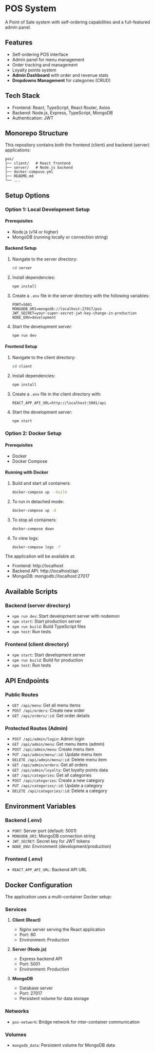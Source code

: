 # POS System

A Point of Sale system with self-ordering capabilities and a full-featured admin panel.

## Features

- Self-ordering POS interface
- Admin panel for menu management
- Order tracking and management
- Loyalty points system
- **Admin Dashboard** with order and revenue stats
- **Dropdowns Management** for categories (CRUD)

## Tech Stack

- Frontend: React, TypeScript, React Router, Axios
- Backend: Node.js, Express, TypeScript, MongoDB
- Authentication: JWT

## Monorepo Structure

This repository contains both the frontend (client) and backend (server) applications:

```
pos/
├── client/   # React frontend
├── server/   # Node.js backend
├── docker-compose.yml
├── README.md
└── ...
```

## Setup Options

### Option 1: Local Development Setup

#### Prerequisites

- Node.js (v14 or higher)
- MongoDB (running locally or connection string)

#### Backend Setup

1. Navigate to the server directory:
   ```bash
   cd server
   ```
2. Install dependencies:
   ```bash
   npm install
   ```
3. Create a `.env` file in the server directory with the following variables:
   ```
   PORT=5001
   MONGODB_URI=mongodb://localhost:27017/pos
   JWT_SECRET=your-super-secret-jwt-key-change-in-production
   NODE_ENV=development
   ```
4. Start the development server:
   ```bash
   npm run dev
   ```

#### Frontend Setup

1. Navigate to the client directory:
   ```bash
   cd client
   ```
2. Install dependencies:
   ```bash
   npm install
   ```
3. Create a `.env` file in the client directory with:
   ```
   REACT_APP_API_URL=http://localhost:5001/api
   ```
4. Start the development server:
   ```bash
   npm start
   ```

### Option 2: Docker Setup

#### Prerequisites

- Docker
- Docker Compose

#### Running with Docker

1. Build and start all containers:
   ```bash
   docker-compose up --build
   ```
2. To run in detached mode:
   ```bash
   docker-compose up -d
   ```
3. To stop all containers:
   ```bash
   docker-compose down
   ```
4. To view logs:
   ```bash
   docker-compose logs -f
   ```

The application will be available at:
- Frontend: http://localhost
- Backend API: http://localhost/api
- MongoDB: mongodb://localhost:27017

## Available Scripts

### Backend (server directory)

- `npm run dev`: Start development server with nodemon
- `npm start`: Start production server
- `npm run build`: Build TypeScript files
- `npm test`: Run tests

### Frontend (client directory)

- `npm start`: Start development server
- `npm run build`: Build for production
- `npm test`: Run tests

## API Endpoints

### Public Routes

- `GET /api/menu`: Get all menu items
- `POST /api/orders`: Create new order
- `GET /api/orders/:id`: Get order details

### Protected Routes (Admin)

- `POST /api/admin/login`: Admin login
- `GET /api/admin/menu`: Get menu items (admin)
- `POST /api/admin/menu`: Create menu item
- `PUT /api/admin/menu/:id`: Update menu item
- `DELETE /api/admin/menu/:id`: Delete menu item
- `GET /api/admin/orders`: Get all orders
- `GET /api/admin/loyalty`: Get loyalty points data
- `GET /api/categories`: Get all categories
- `POST /api/categories`: Create a new category
- `PUT /api/categories/:id`: Update a category
- `DELETE /api/categories/:id`: Delete a category

## Environment Variables

### Backend (.env)

- `PORT`: Server port (default: 5001)
- `MONGODB_URI`: MongoDB connection string
- `JWT_SECRET`: Secret key for JWT tokens
- `NODE_ENV`: Environment (development/production)

### Frontend (.env)

- `REACT_APP_API_URL`: Backend API URL

## Docker Configuration

The application uses a multi-container Docker setup:

### Services

1. **Client (React)**
   - Nginx server serving the React application
   - Port: 80
   - Environment: Production

2. **Server (Node.js)**
   - Express backend API
   - Port: 5001
   - Environment: Production

3. **MongoDB**
   - Database server
   - Port: 27017
   - Persistent volume for data storage

### Networks

- `pos-network`: Bridge network for inter-container communication

### Volumes

- `mongodb_data`: Persistent volume for MongoDB data 